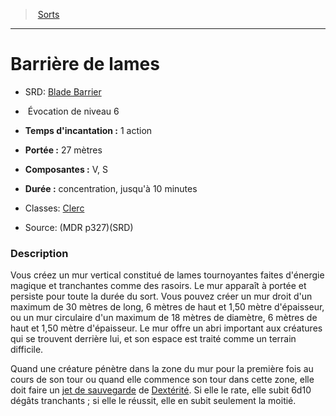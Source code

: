﻿---
!SpellItem
Family: SpellHD
Level: 6
Type: Évocation
CastingTime: 1 action
Range: 27 mètres
Components: V, S
Duration: concentration, jusqu'à 10 minutes
Classes: '[Clerc](hd_cleric.md)'
Id: spells_hd.md#barrière-de-lames
ParentLink: spells_hd.md#sorts
Name: Barrière de lames
ParentName: Sorts
NameLevel: 1
AltName: '[Blade Barrier](srd_spells_blade_barrier.md)'
Source: (MDR p327)(SRD)
Attributes:
  Name: Barrière de lames
  Markdown: >+
    # <!--Name-->Barrière de lames<!--/Name-->


    - SRD: <!--AltName-->[Blade Barrier](srd_spells_blade_barrier.md)<!--/AltName-->


    -  <!--Type-->Évocation<!--/Type--> de niveau <!--Level-->6<!--/Level-->


    - **Temps d'incantation :** <!--CastingTime-->1 action<!--/CastingTime-->


    - **Portée :** <!--Range-->27 mètres<!--/Range-->


    - **Composantes :** <!--Components-->V, S<!--/Components-->


    - **Durée :** <!--Duration-->concentration, jusqu'à 10 minutes<!--/Duration-->


    - Classes: <!--Classes-->[Clerc](hd_cleric.md)<!--/Classes-->


    - Source: <!--Source-->(MDR p327)(SRD)<!--/Source-->


    ### Description


    Vous créez un mur vertical constitué de lames tournoyantes faites d'énergie magique et tranchantes comme des rasoirs. Le mur apparaît à portée et persiste pour toute la durée du sort. Vous pouvez créer un mur droit d'un maximum de 30 mètres de long, 6 mètres de haut et 1,50 mètre d'épaisseur, ou un mur circulaire d'un maximum de 18 mètres de diamètre, 6 mètres de haut et 1,50 mètre d'épaisseur. Le mur offre un abri important aux créatures qui se trouvent derrière lui, et son espace est traité comme un terrain difficile.


    Quand une créature pénètre dans la zone du mur pour la première fois au cours de son tour ou quand elle commence son tour dans cette zone, elle doit faire un [jet de sauvegarde](hd_abilities_jets_de_sauvegarde.md) de [Dextérité](hd_abilities_dexterity.md). Si elle le rate, elle subit 6d10 dégâts tranchants ; si elle le réussit, elle en subit seulement la moitié.

  AltName: '[Blade Barrier](srd_spells_blade_barrier.md)'
  Type: Évocation
  Level: 6
  CastingTime: 1 action
  Range: 27 mètres
  Components: V, S
  Duration: concentration, jusqu'à 10 minutes
  Classes: '[Clerc](hd_cleric.md)'
  Source: (MDR p327)(SRD)
AttributesDictionary: >+
  Name: Barrière de lames

  Markdown: >+

    # <!--Name-->Barrière de lames<!--/Name-->





    - SRD: <!--AltName-->[Blade Barrier](srd_spells_blade_barrier.md)<!--/AltName-->





    -  <!--Type-->Évocation<!--/Type--> de niveau <!--Level-->6<!--/Level-->





    - **Temps d'incantation :** <!--CastingTime-->1 action<!--/CastingTime-->





    - **Portée :** <!--Range-->27 mètres<!--/Range-->





    - **Composantes :** <!--Components-->V, S<!--/Components-->





    - **Durée :** <!--Duration-->concentration, jusqu'à 10 minutes<!--/Duration-->





    - Classes: <!--Classes-->[Clerc](hd_cleric.md)<!--/Classes-->





    - Source: <!--Source-->(MDR p327)(SRD)<!--/Source-->





    ### Description





    Vous créez un mur vertical constitué de lames tournoyantes faites d'énergie magique et tranchantes comme des rasoirs. Le mur apparaît à portée et persiste pour toute la durée du sort. Vous pouvez créer un mur droit d'un maximum de 30 mètres de long, 6 mètres de haut et 1,50 mètre d'épaisseur, ou un mur circulaire d'un maximum de 18 mètres de diamètre, 6 mètres de haut et 1,50 mètre d'épaisseur. Le mur offre un abri important aux créatures qui se trouvent derrière lui, et son espace est traité comme un terrain difficile.





    Quand une créature pénètre dans la zone du mur pour la première fois au cours de son tour ou quand elle commence son tour dans cette zone, elle doit faire un [jet de sauvegarde](hd_abilities_jets_de_sauvegarde.md) de [Dextérité](hd_abilities_dexterity.md). Si elle le rate, elle subit 6d10 dégâts tranchants ; si elle le réussit, elle en subit seulement la moitié.



  AltName: '[Blade Barrier](srd_spells_blade_barrier.md)'

  Type: Évocation

  Level: 6

  CastingTime: 1 action

  Range: 27 mètres

  Components: V, S

  Duration: concentration, jusqu'à 10 minutes

  Classes: '[Clerc](hd_cleric.md)'

  Source: (MDR p327)(SRD)

---
> [Sorts](hd_spells.md)

---

# Barrière de lames

- SRD: [Blade Barrier](srd_spells_blade_barrier.md)

-  Évocation de niveau 6

- **Temps d'incantation :** 1 action

- **Portée :** 27 mètres

- **Composantes :** V, S

- **Durée :** concentration, jusqu'à 10 minutes

- Classes: [Clerc](hd_cleric.md)

- Source: (MDR p327)(SRD)

### Description

Vous créez un mur vertical constitué de lames tournoyantes faites d'énergie magique et tranchantes comme des rasoirs. Le mur apparaît à portée et persiste pour toute la durée du sort. Vous pouvez créer un mur droit d'un maximum de 30 mètres de long, 6 mètres de haut et 1,50 mètre d'épaisseur, ou un mur circulaire d'un maximum de 18 mètres de diamètre, 6 mètres de haut et 1,50 mètre d'épaisseur. Le mur offre un abri important aux créatures qui se trouvent derrière lui, et son espace est traité comme un terrain difficile.

Quand une créature pénètre dans la zone du mur pour la première fois au cours de son tour ou quand elle commence son tour dans cette zone, elle doit faire un [jet de sauvegarde](hd_abilities_jets_de_sauvegarde.md) de [Dextérité](hd_abilities_dexterity.md). Si elle le rate, elle subit 6d10 dégâts tranchants ; si elle le réussit, elle en subit seulement la moitié.

